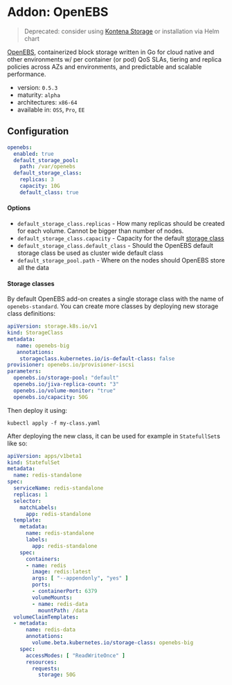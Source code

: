 # Addon: OpenEBS

> Deprecated: consider using [Kontena Storage](./kontena-storage.md) or installation via Helm chart

[OpenEBS](https://github.com/openebs/openebs), containerized block storage written in Go for cloud native and other environments w/ per container (or pod) QoS SLAs, tiering and replica policies across AZs and environments, and predictable and scalable performance.

- version: `0.5.3`
- maturity: `alpha`
- architectures: `x86-64`
- available in: `OSS`, `Pro`, `EE`

## Configuration

```yaml
openebs:
  enabled: true
  default_storage_pool:
    path: /var/openebs
  default_storage_class:
    replicas: 3
    capacity: 10G
    default_class: true
```

#### Options


- `default_storage_class.replicas` - How many replicas should be created for each volume. Cannot be bigger than number of nodes.
- `default_storage_class.capacity` - Capacity for the default [storage class](https://kubernetes.io/docs/concepts/storage/storage-classes/)
- `default_storage_class.default_class` - Should the OpenEBS default storage class be used as cluster wide default class
- `default_storage_pool.path` - Where on the nodes should OpenEBS store all the data

#### Storage classes

By default OpenEBS add-on creates a single storage class with the name of `openebs-standard`. You can create more classes by deploying new storage class definitions:
```yaml
apiVersion: storage.k8s.io/v1
kind: StorageClass
metadata:
   name: openebs-big
   annotations:
    storageclass.kubernetes.io/is-default-class: false
provisioner: openebs.io/provisioner-iscsi
parameters:
  openebs.io/storage-pool: "default"
  openebs.io/jiva-replica-count: "3"
  openebs.io/volume-monitor: "true"
  openebs.io/capacity: 50G
```

Then deploy it using:
```
kubectl apply -f my-class.yaml
```

After deploying the new class, it can be used for example in `StatefullSet`s like so:
```yaml
apiVersion: apps/v1beta1
kind: StatefulSet
metadata:
  name: redis-standalone
spec:
  serviceName: redis-standalone
  replicas: 1
  selector:
    matchLabels:
      app: redis-standalone
  template:
    metadata:
      name: redis-standalone
      labels:
        app: redis-standalone
    spec:
      containers:
      - name: redis
        image: redis:latest
        args: [ "--appendonly", "yes" ]
        ports:
        - containerPort: 6379
        volumeMounts:
        - name: redis-data
          mountPath: /data
  volumeClaimTemplates:
  - metadata:
      name: redis-data
      annotations:
        volume.beta.kubernetes.io/storage-class: openebs-big
    spec:
      accessModes: [ "ReadWriteOnce" ]
      resources:
        requests:
          storage: 50G

```
